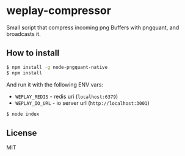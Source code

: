 
# weplay-compressor

Small script that compress incoming png Buffers with pngquant, and broadcasts it.

## How to install

```bash
$ npm install -g node-pngquant-native
$ npm install
```

And run it with the following ENV vars:

- `WEPLAY_REDIS` - redis uri (`localhost:6379`)
- `WEPLAY_IO_URL` - io server url (`http://localhost:3001`)


```bash
$ node index
```

## License

MIT

